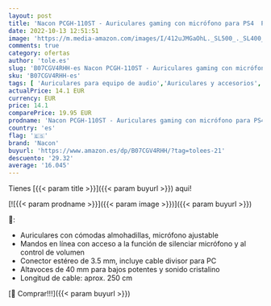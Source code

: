 ```yaml
---
layout: post
title: 'Nacon PCGH-110ST - Auriculares gaming con micrófono para PS4  PC  MAC y XBOX ONE'
date: 2022-10-13 12:51:51
image: 'https://m.media-amazon.com/images/I/412uJMGaOhL._SL500_._SL400_.jpg'
comments: true
category: ofertas
author: 'tole.es'
slug: 'B07CGV4RHH-es Nacon PCGH-110ST - Auriculares gaming con micrófono para...'
sku: 'B07CGV4RHH-es'
tags: [ 'Auriculares para equipo de audio','Auriculares y accesorios','Electrónica','nacon','ps4','xbox','🇪🇸', ]
actualPrice: 14.1 EUR
currency: EUR
price: 14.1
comparePrice: 19.95 EUR
prodname: 'Nacon PCGH-110ST - Auriculares gaming con micrófono para PS4  PC  MAC y XBOX ONE'
country: 'es'
flag: '🇪🇸'
brand: 'Nacon'
buyurl: 'https://www.amazon.es/dp/B07CGV4RHH/?tag=tolees-21'
descuento: '29.32'
average: '16.045'
---
```


Tienes [{{< param title >}}]({{< param buyurl >}}) aqui!

[![{{< param prodname >}}]({{< param image >}})]({{< param buyurl >}})

🔎:

- Auriculares con cómodas almohadillas, micrófono ajustable
- Mandos en línea con acceso a la función de silenciar micrófono y al control de volumen
- Conector estéreo de 3.5 mm, incluye cable divisor para PC
- Altavoces de 40 mm para bajos potentes y sonido cristalino
- Longitud de cable: aprox. 250 cm

[🛒 Comprar!!!]({{< param buyurl >}})
